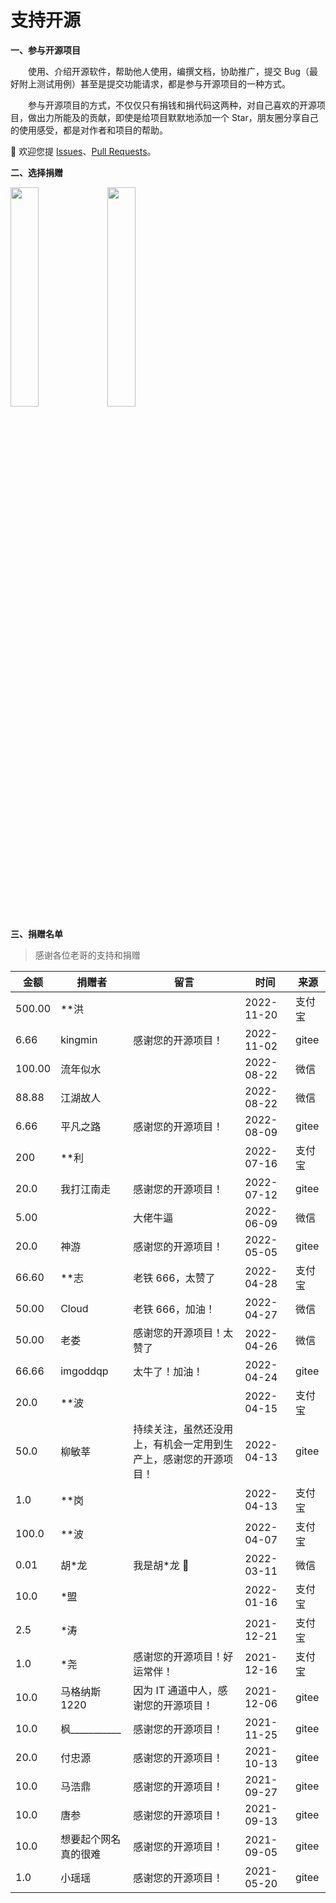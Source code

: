 # 支持开源

<p style="font-weight: bold;">一、参与开源项目</p>

&emsp;&emsp;使用、介绍开源软件，帮助他人使用，编撰文档，协助推广，提交 Bug（最好附上测试用例）甚至是提交功能请求，都是参与开源项目的一种方式。

&emsp;&emsp;参与开源项目的方式，不仅仅只有捐钱和捐代码这两种，对自己喜欢的开源项目，做出力所能及的贡献，即使是给项目默默地添加一个 Star，朋友圈分享自己的使用感受，都是对作者和项目的帮助。

💖 欢迎您提 [Issues](https://gitee.com/lyt-top/vue-next-admin/issues)、[Pull Requests](https://gitee.com/lyt-top/vue-next-admin/pulls)。

<p style="font-weight: bold;">二、选择捐赠</p>

<img src="https://img-blog.csdnimg.cn/79fdc41e65b54b58b6e710ac98716a8b.png?x-oss-process=image/watermark,type_d3F5LXplbmhlaQ,shadow_50,text_Q1NETiBAbHl0LXRvcA==,size_15,color_FFFFFF,t_70,g_se,x_16" width="30%" style="border: 1px solid var(--c-brand);">
<img src="https://img-blog.csdnimg.cn/db85818984ff475a85fff120a2e26dc1.png?x-oss-process=image/watermark,type_d3F5LXplbmhlaQ,shadow_50,text_Q1NETiBAbHl0LXRvcA==,size_15,color_FFFFFF,t_70,g_se,x_16" width="30%" style="border: 1px solid var(--c-brand);">

<p style="font-weight: bold;">三、捐赠名单</p>

> 感谢各位老哥的支持和捐赠

| 金额   | 捐赠者                   | 留言                                                             | 时间       | 来源   |
| ------ | ------------------------ | ---------------------------------------------------------------- | ---------- | ------ |
| 500.00 | \*\*洪                   |                                                                  | 2022-11-20 | 支付宝 |
| 6.66   | kingmin                  | 感谢您的开源项目！                                               | 2022-11-02 | gitee  |
| 100.00 | 流年似水                 |                                                                  | 2022-08-22 | 微信   |
| 88.88  | 江湖故人                 |                                                                  | 2022-08-22 | 微信   |
| 6.66   | 平凡之路                 | 感谢您的开源项目！                                               | 2022-08-09 | gitee  |
| 200    | \*\*利                   |                                                                  | 2022-07-16 | 支付宝 |
| 20.0   | 我打江南走               | 感谢您的开源项目！                                               | 2022-07-12 | gitee  |
| 5.00   |                          | 大佬牛逼                                                         | 2022-06-09 | 微信   |
| 20.0   | 神游                     | 感谢您的开源项目！                                               | 2022-05-05 | gitee  |
| 66.60  | \*\*志                   | 老铁 666，太赞了                                                 | 2022-04-28 | 支付宝 |
| 50.00  | Cloud                    | 老铁 666，加油！                                                 | 2022-04-27 | 微信   |
| 50.00  | 老娄                     | 感谢您的开源项目！太赞了                                         | 2022-04-26 | 微信   |
| 66.66  | imgoddqp                 | 太牛了！加油！                                                   | 2022-04-24 | gitee  |
| 20.0   | \*\*波                   |                                                                  | 2022-04-15 | 支付宝 |
| 50.0   | 柳敏莘                   | 持续关注，虽然还没用上，有机会一定用到生产上，感谢您的开源项目！ | 2022-04-13 | gitee  |
| 1.0    | \*\*岗                   |                                                                  | 2022-04-13 | 支付宝 |
| 100.0  | \*\*波                   |                                                                  | 2022-04-07 | 支付宝 |
| 0.01   | 胡\*龙                   | 我是胡\*龙 🐉                                                    | 2022-03-11 | 微信   |
| 10.0   | \*盟                     |                                                                  | 2022-01-16 | 支付宝 |
| 2.5    | \*涛                     |                                                                  | 2021-12-21 | 支付宝 |
| 1.0    | \*尧                     | 感谢您的开源项目！好运常伴！                                     | 2021-12-16 | 支付宝 |
| 10.0   | 马格纳斯 1220            | 因为 IT 通道中人，感谢您的开源项目！                             | 2021-12-06 | gitee  |
| 10.0   | 枫\_\_\_\_\_\_\_\_\_\_\_ | 感谢您的开源项目！                                               | 2021-11-25 | gitee  |
| 20.0   | 付忠源                   | 感谢您的开源项目！                                               | 2021-10-13 | gitee  |
| 10.0   | 马浩鼎                   | 感谢您的开源项目！                                               | 2021-09-27 | gitee  |
| 10.0   | 唐参                     | 感谢您的开源项目！                                               | 2021-09-13 | gitee  |
| 10.0   | 想要起个网名真的很难     | 感谢您的开源项目！                                               | 2021-09-05 | gitee  |
| 1.0    | 小瑶瑶                   | 感谢您的开源项目！                                               | 2021-05-20 | gitee  |

